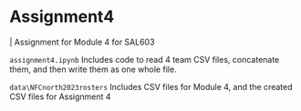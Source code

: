 # Assignment4
| Assignment for Module 4 for SAL603

`assignment4.ipynb`
Includes code to read 4 team CSV files, concatenate them, and then write them as one whole file.

`data\NFCnorth2023rosters`
Includes CSV files for Module 4, and the created CSV files for Assignment 4
